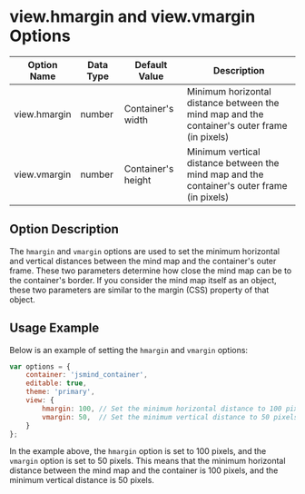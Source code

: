 # view.hmargin and view.vmargin Options

| Option Name | Data Type | Default Value | Description |
| --- | --- | --- | --- |
| view.hmargin | number | Container's width | Minimum horizontal distance between the mind map and the container's outer frame (in pixels) |
| view.vmargin | number | Container's height | Minimum vertical distance between the mind map and the container's outer frame (in pixels) |

## Option Description

The `hmargin` and `vmargin` options are used to set the minimum horizontal and vertical distances between the mind map and the container's outer frame. These two parameters determine how close the mind map can be to the container's border. If you consider the mind map itself as an object, these two parameters are similar to the margin (CSS) property of that object.

## Usage Example

Below is an example of setting the `hmargin` and `vmargin` options:

```javascript
var options = {
    container: 'jsmind_container',
    editable: true,
    theme: 'primary',
    view: {
        hmargin: 100, // Set the minimum horizontal distance to 100 pixels
        vmargin: 50,  // Set the minimum vertical distance to 50 pixels
    }
};
```

In the example above, the `hmargin` option is set to 100 pixels, and the `vmargin` option is set to 50 pixels. This means that the minimum horizontal distance between the mind map and the container is 100 pixels, and the minimum vertical distance is 50 pixels.
